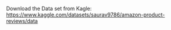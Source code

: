 Download the Data set from Kagle: https://www.kaggle.com/datasets/saurav9786/amazon-product-reviews/data
